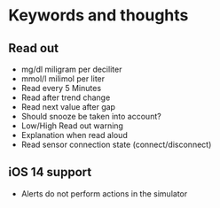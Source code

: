 # Keywords and thoughts

## Read out
- mg/dl miligram per deciliter
- mmol/l milimol per liter
- Read every 5 Minutes
- Read after trend change
- Read next value after gap
- Should snooze be taken into account?
- Low/High Read out warning
- Explanation when read aloud
- Read sensor connection state (connect/disconnect)

## iOS 14 support
- Alerts do not perform actions in the simulator
